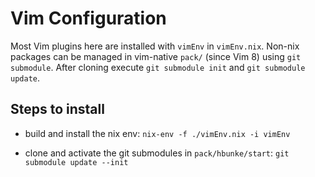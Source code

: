 Vim Configuration
=================

Most Vim plugins here are installed with `vimEnv` in `vimEnv.nix`. Non-nix packages can
be managed in vim-native `pack/` (since Vim 8) using `git submodule`. After
cloning execute `git submodule init` and `git submodule update`. 

## Steps to install

-   build and install the nix env:
    `nix-env -f ./vimEnv.nix -i vimEnv`

-   clone and activate the git submodules in `pack/hbunke/start`:
    `git submodule update --init`

